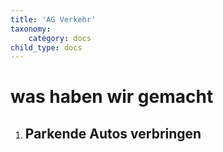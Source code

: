 ```yaml
---
title: 'AG Verkehr'
taxonomy:
    category: docs
child_type: docs
---
```


# was haben wir gemacht

1. ## Parkende Autos verbringen

